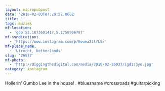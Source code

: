 ```yaml
---
layout: micropubpost
date: '2018-02-03T07:28:57.000Z'
title: ''
tags: muziek
mf-location:
  - 'geo:52.1073601417,5.1750966787'
mf-syndication:
  - 'https://www.instagram.com/p/Beuea2tlYLS/'
mf-place_name:
  - 'Utrecht, Netherlands'
slug: '26937'
mf-photo:
  - 'http://diggingthedigital.com/media/2018-02-26937/igd1sbyo.jpg'
category: instagram
---
```

Hollerin’ Gumbo Lee in the house!
.
#bluesname #crossroads #guitarpicking
